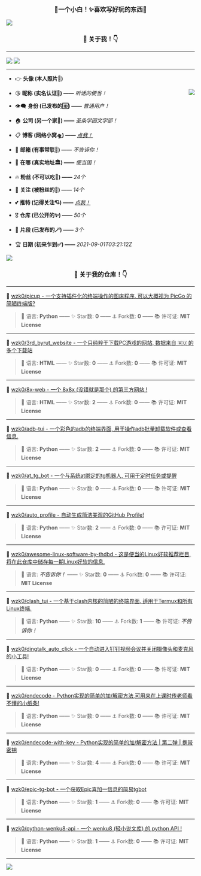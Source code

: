 <h3 align="center">🌈一个小白！✨喜欢写好玩的东西🎉</h3>

<img align='center' src='https://i0.hdslb.com/bfs/article/02db465212d3c374a43c60fa2625cc1caeaab796.png'>

<h3 align="center">💯 关于我！👇</h3>

---

<img align='center' src='https://github-readme-stats.vercel.app/api?username=wzk0&theme=tokyonight&show_icons=true'>

<img align='center' src='https://github-readme-stats.vercel.app/api/top-langs/?username=wzk0&layout=compact&theme=tokyonight'>

<hr>

* 👉 **头像 (本人照片🔮)**

<img align='right' src='https://avatars.githubusercontent.com/u/89891126?v=4'>

* 😘 **昵称 (实名认证👑) ——** *听话的便当！*

* 👁️‍🗨️ **身份 (已发布的🆔) ——** *普通用户！* 

* 🏠 **公司 (另一个家💢) ——** *圣条学园文学部！*

* 📋 **博客 (网络小窝🛸) ——** *[点我！](https://wzk0.github.io/)*

* 📮 **邮箱 (有事常联📧) ——** *不告诉你！*

* 🏩 **在哪 (真实地址🏛️) ——** *便当国！*

* 🔥 **粉丝 (不可以吃🐻) ——** *24个* 

* 🦄 **关注 (被粉丝的🚀) ——** *14个*

* 💕 **推特 (记得关注💘) ——** *[点我！](https://twitter.com/thd_bd)*

* 🎖 **仓库 (已公开的✨) ——** *50个* 

* 💎 **片段 (已发布的🪄) ——** *3个* 

* 🏆 **日期 (初来乍到✅) ——** *2021-09-01T03:21:12Z*

<img align='center' src='https://i0.hdslb.com/bfs/article/02db465212d3c374a43c60fa2625cc1caeaab796.png'>

<h3 align="center">💯 关于我的仓库！👇</h3>

---

🤎 [wzk0/picup - 一个支持插件化的终端操作的图床程序. 可以大概视为 PicGo 的简陋终端版?](https://github.com/wzk0/picup)

> 💬 语言: **Python** —— ✨ Star数: **0** —— ⚓ Fork数: **0** —— 📚 许可证: **MIT License**

---

🤎 [wzk0/3rd_byrut_website - 一个只纯粹于下载PC游戏的网站, 数据来自 🇷🇺 的多个下载站](https://github.com/wzk0/3rd_byrut_website)

> 💬 语言: **HTML** —— ✨ Star数: **0** —— ⚓ Fork数: **0** —— 📚 许可证: **MIT License**

---

💚 [wzk0/8x-web - 一个 8x8x (没错就是那个) 的第三方网站 !](https://github.com/wzk0/8x-web)

> 💬 语言: **HTML** —— ✨ Star数: **2** —— ⚓ Fork数: **0** —— 📚 许可证: **MIT License**

---

💙 [wzk0/adb-tui - 一个彩色的adb的终端界面, 用于操作adb批量卸载软件或查看信息.](https://github.com/wzk0/adb-tui)

> 💬 语言: **Python** —— ✨ Star数: **2** —— ⚓ Fork数: **0** —— 📚 许可证: **MIT License**

---

🧡 [wzk0/at_tg_bot - 一个与系统at绑定的tg机器人, 可用于定时任务或提醒](https://github.com/wzk0/at_tg_bot)

> 💬 语言: **Python** —— ✨ Star数: **0** —— ⚓ Fork数: **0** —— 📚 许可证: **MIT License**

---

💜 [wzk0/auto_profile - 自动生成简洁美观的GitHub Profile!](https://github.com/wzk0/auto_profile)

> 💬 语言: **Python** —— ✨ Star数: **2** —— ⚓ Fork数: **0** —— 📚 许可证: **MIT License**

---

🤎 [wzk0/awesome-linux-software-by-thdbd - 这是便当的Linux好软推荐栏目, 将在此仓库中储存每一期Linux好软的信息.](https://github.com/wzk0/awesome-linux-software-by-thdbd)

> 💬 语言: ***不告诉你！*** —— ✨ Star数: **0** —— ⚓ Fork数: **0** —— 📚 许可证: **MIT License**

---

💛 [wzk0/clash_tui - 一个基于clash内核的简陋的终端界面. 适用于Termux和所有Linux终端.](https://github.com/wzk0/clash_tui)

> 💬 语言: **Python** —— ✨ Star数: **10** —— ⚓ Fork数: **1** —— 📚 许可证: ***不告诉你！***

---

💚 [wzk0/dingtalk_auto_click - 一个自动进入钉钉视频会议并关闭摄像头和麦克风的小工具!](https://github.com/wzk0/dingtalk_auto_click)

> 💬 语言: **Python** —— ✨ Star数: **0** —— ⚓ Fork数: **0** —— 📚 许可证: **MIT License**

---

💚 [wzk0/endecode - Python实现的简单的加/解密方法,可用来在上课时传老师看不懂的小纸条!](https://github.com/wzk0/endecode)

> 💬 语言: **Python** —— ✨ Star数: **0** —— ⚓ Fork数: **0** —— 📚 许可证: **MIT License**

---

💛 [wzk0/endecode-with-key - Python实现的简单的加/解密方法 | 第二弹 | 携带密钥](https://github.com/wzk0/endecode-with-key)

> 💬 语言: **Python** —— ✨ Star数: **4** —— ⚓ Fork数: **0** —— 📚 许可证: **MIT License**

---

💚 [wzk0/epic-tg-bot - 一个获取Epic喜加一信息的简易tgbot](https://github.com/wzk0/epic-tg-bot)

> 💬 语言: **Python** —— ✨ Star数: **1** —— ⚓ Fork数: **0** —— 📚 许可证: **MIT License**

---

🧡 [wzk0/python-wenku8-api - 一个 wenku8 (轻小说文库) 的 python API !](https://github.com/wzk0/python-wenku8-api)

> 💬 语言: **Python** —— ✨ Star数: **1** —— ⚓ Fork数: **0** —— 📚 许可证: **MIT License**

---

<img align='center' src='https://i0.hdslb.com/bfs/article/02db465212d3c374a43c60fa2625cc1caeaab796.png'>
